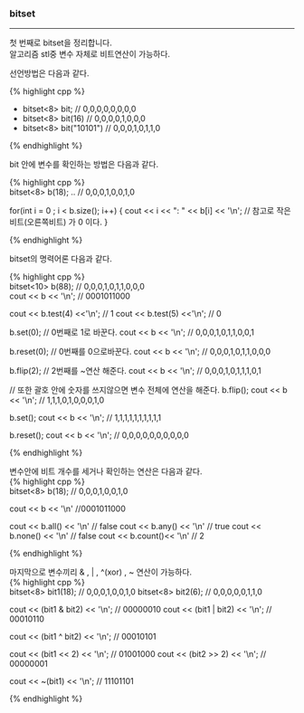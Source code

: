 

### bitset  


---  

첫 번째로 bitset을 정리합니다.  
알고리즘 stl중 변수 자체로 비트연산이 가능하다.  
  
선언방법은 다음과 같다.  
  
{% highlight cpp %}  
- bitset<8> bit;         // 0,0,0,0,0,0,0,0  
- bitset<8> bit(16)      // 0,0,0,0,1,0,0,0  
- bitset<8> bit("10101") // 0,0,0,1,0,1,1,0  
  
{% endhighlight %}  
  
bit 안에 변수를 확인하는 방법은 다음과 같다.  

{% highlight cpp %}  
bitset<8> b(18); .. // 0,0,0,1,0,0,1,0  

for(int i = 0 ; i < b.size(); i++) {
	cout << i << ": " << b[i] << '\n';
	// 참고로 작은 비트(오른쪽비트) 가 0 이다.
}

{% endhighlight %}
  
bitset의 명력어론 다음과 같다.  

{% highlight cpp %}  
bitset<10> b(88);   // 0,0,0,1,0,1,1,0,0,0  
cout << b << '\n';  // 0001011000

cout << b.test(4) <<'\n'; // 1
cout << b.test(5) <<'\n'; // 0

b.set(0); // 0번째로 1로 바꾼다.
cout << b << '\n'; // 0,0,0,1,0,1,1,0,0,1

b.reset(0); // 0번째를 0으로바꾼다.
cout << b << '\n'; // 0,0,0,1,0,1,1,0,0,0

b.flip(2); // 2번째를 ~연산 해준다.
cout << b << '\n'; // 0,0,0,1,0,1,1,1,0,1


// 또한 괄호 안에 숫자를 쓰지않으면 변수 전체에 연산을 해준다.
b.flip(); 
cout << b << '\n'; // 1,1,1,0,1,0,0,0,1,0

b.set(); 
cout << b << '\n'; // 1,1,1,1,1,1,1,1,1,1

b.reset(); 
cout << b << '\n'; // 0,0,0,0,0,0,0,0,0,0

{% endhighlight %}  
  
변수안에 비트 개수를 세거나 확인하는 연산은 다음과 같다.  
{% highlight cpp %}   
bitset<8> b(18); // 0,0,0,1,0,0,1,0

cout << b << '\n' //0001011000

cout << b.all()  << '\n' // false
cout << b.any()  << '\n' // true
cout << b.none() << '\n' // false
cout << b.count()<< '\n' // 2

{% endhighlight %}    
  
마지막으로 변수끼리 & , | , ^(xor) , ~ 연산이 가능하다.  
{% highlight cpp %}  
bitset<8> bit1(18); // 0,0,0,1,0,0,1,0
bitset<8> bit2(6);  // 0,0,0,0,0,1,1,0

cout << (bit1 & bit2) << '\n'; // 00000010
cout << (bit1 | bit2) << '\n'; // 00010110

cout << (bit1 ^ bit2) << '\n'; // 00010101

cout << (bit1 << 2)   << '\n'; // 01001000
cout << (bit2 >> 2)   << '\n'; // 00000001

cout << ~(bit1)       << '\n'; // 11101101


{% endhighlight %}   

